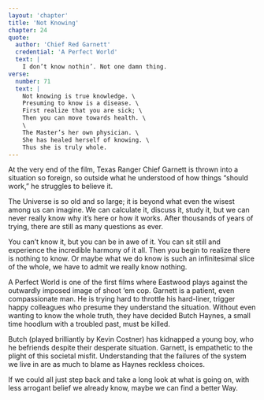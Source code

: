 ```yaml
---
layout: 'chapter'
title: 'Not Knowing'
chapter: 24
quote:
  author: 'Chief Red Garnett'
  credential: 'A Perfect World'
  text: |
    I don’t know nothin’. Not one damn thing.
verse:
  number: 71
  text: |
    Not knowing is true knowledge. \
    Presuming to know is a disease. \
    First realize that you are sick; \
    Then you can move towards health. \
    \
    The Master’s her own physician. \
    She has healed herself of knowing. \
    Thus she is truly whole.
---
```


At the very end of the film,
Texas Ranger Chief Garnett is thrown into a situation so foreign,
so outside what he understood of how things “should work,”
he struggles to believe it.

The Universe is so old and so large;
it is beyond what even the wisest among us can imagine.
We can calculate it, discuss it, study it,
but we can never really know why it’s here or how it works.
After thousands of years of trying, there are still as many questions as ever.

You can’t know it, but you can be in awe of it.
You can sit still and experience the incredible harmony of it all.
Then you begin to realize there is nothing to know.
Or maybe what we do know is such an infinitesimal slice of the whole,
we have to admit we really know nothing.

A Perfect World is one of the first films where Eastwood plays against
the outwardly imposed image of shoot ‘em cop.
Garnett is a patient, even compassionate man.
He is trying hard to throttle his hard-liner,
trigger happy colleagues who presume they understand the situation.
Without even wanting to know the whole truth, they have decided Butch Haynes,
a small time hoodlum with a troubled past, must be killed.

Butch (played brilliantly by Kevin Costner) has kidnapped a young boy,
who he befriends despite their desperate situation.
Garnett, is empathetic to the plight of this societal misfit.
Understanding that the failures of the system we live in are as
much to blame as Haynes reckless choices.

If we could all just step back and take a long look at what is going on,
with less arrogant belief we already know, maybe we can find a better Way.
